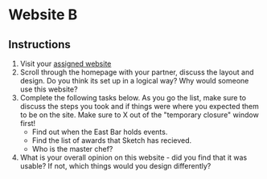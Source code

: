# Website B

## Instructions

1. Visit your [assigned website](https://sketch.london/)
2. Scroll through the homepage with your partner, discuss the layout and design. Do you think its set up in a logical way? Why would someone use this website?
3. Complete the following tasks below. As you go the list, make sure to discuss the steps you took and if things were where you expected them to be on the site. Make sure to X out of the "temporary closure" window first!
    * Find out when the East Bar holds events.
    * Find the list of awards that Sketch has recieved.
    * Who is the master chef?
4. What is your overall opinion on this website - did you find that it was usable? If not, which things would you design differently?

